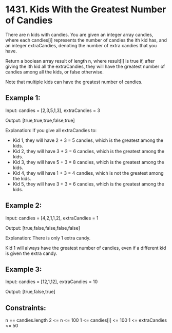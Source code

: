 # 1431. Kids With the Greatest Number of Candies

There are n kids with candies. You are given an integer array candies, where each candies[i] represents the number of candies the ith kid has, and an integer extraCandies, denoting the number of extra candies that you have.

Return a boolean array result of length n, where result[i] is true if, after giving the ith kid all the extraCandies, they will have the greatest number of candies among all the kids, or false otherwise.

Note that multiple kids can have the greatest number of candies.

 

## Example 1:

Input: candies = [2,3,5,1,3], extraCandies = 3

Output: [true,true,true,false,true] 

Explanation: If you give all extraCandies to:

- Kid 1, they will have 2 + 3 = 5 candies, which is the greatest among the kids.
- Kid 2, they will have 3 + 3 = 6 candies, which is the greatest among the kids.
- Kid 3, they will have 5 + 3 = 8 candies, which is the greatest among the kids.
- Kid 4, they will have 1 + 3 = 4 candies, which is not the greatest among the kids.
- Kid 5, they will have 3 + 3 = 6 candies, which is the greatest among the kids.

## Example 2:

Input: candies = [4,2,1,1,2], extraCandies = 1

Output: [true,false,false,false,false] 

Explanation: There is only 1 extra candy.

Kid 1 will always have the greatest number of candies, even if a different kid is given the extra candy.

## Example 3:

Input: candies = [12,1,12], extraCandies = 10

Output: [true,false,true]
 

## Constraints:

n == candies.length
2 <= n <= 100
1 <= candies[i] <= 100
1 <= extraCandies <= 50
